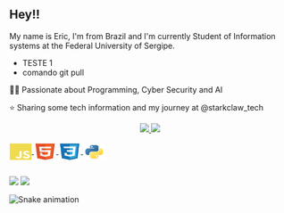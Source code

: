 ## Hey!!

My name is Eric, I'm from Brazil and I'm currently Student of Information systems at the Federal University of Sergipe.
* TESTE 1
* comando git pull

👨‍💻 Passionate about Programming, Cyber Security and AI

⭐ Sharing some tech information and my journey at @starkclaw_tech

<div align="center">
  <a href="https://github.com/EricSouzaa">
  <img height="180em" src="https://github-readme-stats.vercel.app/api?username=EricSouzaa&show_icons=true&theme=dark&include_all_commits=true&count_private=true"/>
  <img height="180em" src="https://github-readme-stats.vercel.app/api/top-langs/?username=EricSouzaa&layout=compact&langs_count=7&theme=dark"/>
</div>
  
<div style="display: inline_block"><br>
  <img align="center" alt="Eric-Js" height="30" width="40" src="https://raw.githubusercontent.com/devicons/devicon/master/icons/javascript/javascript-plain.svg">
  <img align="center" alt="Eric-HTML" height="30" width="40" src="https://raw.githubusercontent.com/devicons/devicon/master/icons/html5/html5-original.svg">
  <img align="center" alt="Eric-CSS" height="30" width="40" src="https://raw.githubusercontent.com/devicons/devicon/master/icons/css3/css3-original.svg">
  <img align="center" alt="Eric-Python" height="30" width="40" src="https://raw.githubusercontent.com/devicons/devicon/master/icons/python/python-original.svg">
</div>  
  
##

<div>
  <a href="https://www.instagram.com/ericsouza_s/" target="_blank"><img src="https://img.shields.io/badge/-Instagram-%23E4405F?style=for-the-badge&logo=instagram&logoColor=white" target="_blank"></a>
  <a href = "mailto:santosericsouza@gmail.com"><img src="https://img.shields.io/badge/Gmail-D14836?style=for-the-badge&logo=gmail&logoColor=white" target="_blank"></a>
  
 ![Snake animation](https://github.com/EricSouzaa/EricSouzaa/blob/output/github-contribution-grid-snake.svg)
</div>
  
